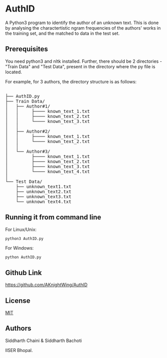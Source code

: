 # AuthID
A Python3 program to identify the author of an unknown text. This is done by analysing the charactertistic ngram frequencies of the authors' works in the training set, and the matched to data in the test set.

## Prerequisites

You need python3 and nltk installed. Further, there should be 2 directories - "Train Data" and "Test Data", present in the directory where the py file is located.

For example, for 3 authors, the directory structure is as follows:
<pre>
<ANY FOLDER>
├── AuthID.py
├── Train Data/
│   ├── Author#1/
│   │     ├──── known_text_1.txt
│   │     ├──── known_text_2.txt
│   │     └──── known_text_3.txt
│   │
│   ├── Author#2/
│   │     ├──── known_text_1.txt
│   │     └──── known_text_2.txt
│   │
│   └── Author#3/
│         ├──── known_text_1.txt
│         ├──── known_text_2.txt
│         ├──── known_text_3.txt
│         └──── known_text_4.txt
│    
└── Test Data/
    ├── unknown_text1.txt
    ├── unknown_text2.txt
    ├── unknown_text3.txt
    └── unknown_text4.txt
</pre>

## Running it from command line
For Linux/Unix:
```python
python3 AuthID.py
```
For Windows:
```
python AuthID.py
```

## Github Link
https://github.com/AKnightWing/AuthID

## License
[MIT](https://choosealicense.com/licenses/mit/)

## Authors
Siddharth Chaini
&
Siddharth Bachoti

IISER Bhopal.
